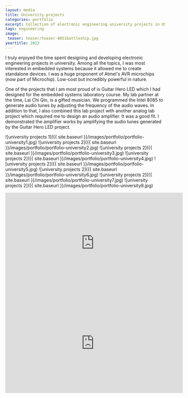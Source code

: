 ```yaml
---
layout: media
title: University projects
categories: portfolio
excerpt: Collection of electronic engineering university projects in USM.
tags: engineering
image:
 teaser: teaser/teaser-8051battleship.jpg
yeartitle: 2013
---
```


I truly enjoyed the time spent designing and developing electronic engineering projects in university. Among all the topics, I was most interested in embedded systems because it allowed me to create standalone devices. I was a huge proponent of Atmel's AVR microchips (now part of Microchip). Low-cost but incredibly powerful in nature. 

One of the projects that I am most proud of is Guitar Hero LED which I had designed for the embedded systems laboratory course. My lab partner at the time, Lai Chi Qin, is a gifted musician. We programmed the Intel 8085 to generate audio tunes by adjusting the frequency of the audio waves. In addition to that, I also combined this lab project with another analog lab project which required me to design an audio amplifier. It was a good fit. I demonstrated the amplifier works by amplifying the audio tunes generated by the Guitar Hero LED project.

![university projects 1]({{ site.baseurl }}/images/portfolio/portfolio-university1.jpg)
![university projects 2]({{ site.baseurl }}/images/portfolio/portfolio-university2.jpg)
![university projects 2]({{ site.baseurl }}/images/portfolio/portfolio-university3.jpg)
![university projects 2]({{ site.baseurl }}/images/portfolio/portfolio-university4.jpg)
![university projects 2]({{ site.baseurl }}/images/portfolio/portfolio-university5.jpg)
![university projects 2]({{ site.baseurl }}/images/portfolio/portfolio-university6.jpg)
![university projects 2]({{ site.baseurl }}/images/portfolio/portfolio-university7.jpg)
![university projects 2]({{ site.baseurl }}/images/portfolio/portfolio-university8.jpg)

<iframe width="560" height="315" src="https://www.youtube.com/embed/keulTdDL8sQ" title="YouTube video player" frameborder="0" allow="accelerometer; autoplay; clipboard-write; encrypted-media; gyroscope; picture-in-picture" allowfullscreen></iframe>

<iframe width="560" height="315" src="https://www.youtube.com/embed/HcNeHko9rUs" title="YouTube video player" frameborder="0" allow="accelerometer; autoplay; clipboard-write; encrypted-media; gyroscope; picture-in-picture" allowfullscreen></iframe>